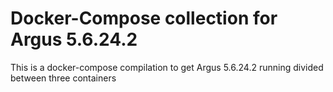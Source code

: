 # Docker-Compose collection for Argus 5.6.24.2

This is a docker-compose compilation to get Argus 5.6.24.2 running divided between three containers
